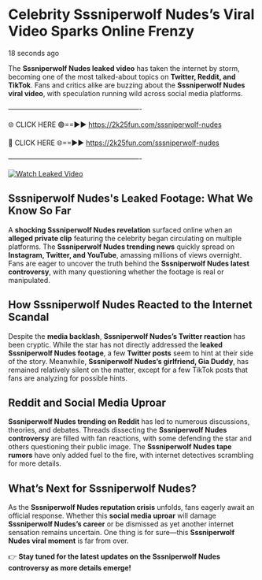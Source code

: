 # Celebrity Sssniperwolf Nudes’s Viral Video Sparks Online Frenzy

18 seconds ago

The **Sssniperwolf Nudes leaked video** has taken the internet by storm, becoming one of the most talked-about topics on **Twitter, Reddit, and TikTok**. Fans and critics alike are buzzing about the **Sssniperwolf Nudes viral video**, with speculation running wild across social media platforms.

———————————————————-

🌐 CLICK HERE 🟢==►► https://2k25fun.com/sssniperwolf-nudes

🔴 CLICK HERE 🌐==►► https://2k25fun.com/sssniperwolf-nudes

———————————————————-

[![Watch Leaked Video](https://miro.medium.com/v2/resize:fit:828/format:webp/1*cilzJN44JGOrTw9NJCrNHA.gif "Watch Leaked Video")](https://2k25fun.com/sssniperwolf-nudes)

## **Sssniperwolf Nudes's Leaked Footage: What We Know So Far**  
A **shocking Sssniperwolf Nudes revelation** surfaced online when an **alleged private clip** featuring the celebrity began circulating on multiple platforms. The **Sssniperwolf Nudes trending news** quickly spread on **Instagram, Twitter, and YouTube**, amassing millions of views overnight. Fans are eager to uncover the truth behind the **Sssniperwolf Nudes latest controversy**, with many questioning whether the footage is real or manipulated.  

## **How Sssniperwolf Nudes Reacted to the Internet Scandal**  
Despite the **media backlash**, **Sssniperwolf Nudes’s Twitter reaction** has been cryptic. While the star has not directly addressed the **leaked Sssniperwolf Nudes footage**, a few **Twitter posts** seem to hint at their side of the story. Meanwhile, **Sssniperwolf Nudes’s girlfriend, Gia Duddy**, has remained relatively silent on the matter, except for a few TikTok posts that fans are analyzing for possible hints.  

## **Reddit and Social Media Uproar**  
**Sssniperwolf Nudes trending on Reddit** has led to numerous discussions, theories, and debates. Threads dissecting the **Sssniperwolf Nudes controversy** are filled with fan reactions, with some defending the star and others questioning their public image. The **Sssniperwolf Nudes tape rumors** have only added fuel to the fire, with internet detectives scrambling for more details.  

## **What’s Next for Sssniperwolf Nudes?**  
As the **Sssniperwolf Nudes reputation crisis** unfolds, fans eagerly await an official response. Whether this **social media uproar** will damage **Sssniperwolf Nudes’s career** or be dismissed as yet another internet sensation remains uncertain. One thing is for sure—this **Sssniperwolf Nudes viral moment** is far from over.  

👉 **Stay tuned for the latest updates on the Sssniperwolf Nudes controversy as more details emerge!**  